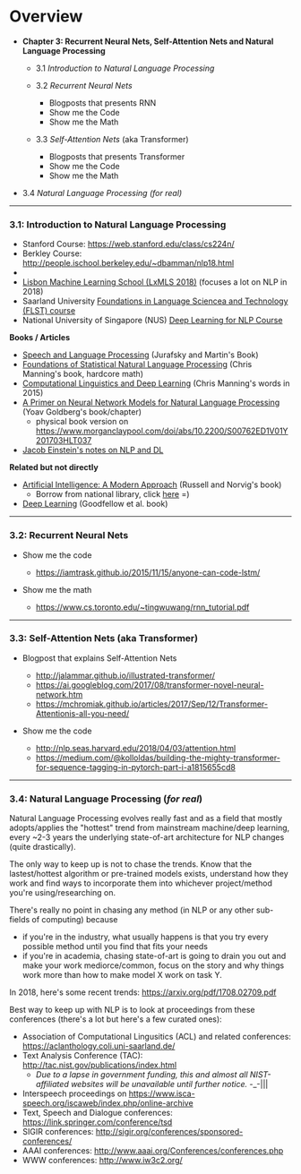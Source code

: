 # Overview

- **Chapter 3: Recurrent Neural Nets, Self-Attention Nets and Natural Language Processing**

  - 3.1 *Introduction to Natural Language Processing*
 
  - 3.2 *Recurrent Neural Nets*
    - Blogposts that presents RNN
    - Show me the Code
    - Show me the Math
 
  - 3.3 *Self-Attention Nets* (aka Transformer)
     - Blogposts that presents Transformer
     - Show me the Code
     - Show me the Math
   
 - 3.4 *Natural Language Processing (for real)*
   
----


### 3.1: **Introduction to Natural Language Processing**

 - Stanford Course: https://web.stanford.edu/class/cs224n/ 
 - Berkley Course: http://people.ischool.berkeley.edu/~dbamman/nlp18.html
 - 
 - [Lisbon Machine Learning School (LxMLS 2018)](http://lxmls.it.pt/2018/?page_id=19) (focuses a lot on NLP in 2018)
 - Saarland University [Foundations in Language Sciencea and Technology (FLST) course](http://www.coli.uni-saarland.de/courses/FLST/2018/FLST.html)  
  - National University of Singapore (NUS) [Deep Learning for NLP Course](https://www.comp.nus.edu.sg/~kanmy/courses/6101_1810/)
  
**Books / Articles**
 
  - [Speech and Language Processing](https://web.stanford.edu/~jurafsky/slp3/) (Jurafsky and Martin's Book) 
  - [Foundations of Statistical Natural Language Processing](https://nlp.stanford.edu/fsnlp/) (Chris Manning's book, hardcore math)
  - [Computational Linguistics and Deep Learning](https://www.mitpressjournals.org/doi/pdf/10.1162/COLI_a_00239) (Chris Manning's words in 2015)
  - [A Primer on Neural Network Models for Natural Language Processing](https://u.cs.biu.ac.il/~yogo/nnlp.pdf) (Yoav Goldberg's book/chapter)
    - physical book version on https://www.morganclaypool.com/doi/abs/10.2200/S00762ED1V01Y201703HLT037
  - [Jacob Einstein's notes on NLP and DL](https://github.com/jacobeisenstein/gt-nlp-class/blob/master/notes/eisenstein-nlp-notes.pdf)
 
   
**Related but not directly**

  - [Artificial Intelligence: A Modern Approach](http://aima.cs.berkeley.edu/) (Russell and Norvig's book)
    - Borrow from national library, click [here](https://catalogue.nlb.gov.sg/cgi-bin/spydus.exe/FULL/WPAC/BIBENQ/13461273/269039522,1) =) 
  - [Deep Learning](https://www.deeplearningbook.org/) (Goodfellow et al. book)
  
   
  
----


### 3.2: **Recurrent Neural Nets**


  - Show me the code
    - https://iamtrask.github.io/2015/11/15/anyone-can-code-lstm/


  - Show me the math
    - https://www.cs.toronto.edu/~tingwuwang/rnn_tutorial.pdf

----


### 3.3: **Self-Attention Nets** (aka Transformer)

  - Blogpost that explains Self-Attention Nets
    - http://jalammar.github.io/illustrated-transformer/
    - https://ai.googleblog.com/2017/08/transformer-novel-neural-network.htm
    - https://mchromiak.github.io/articles/2017/Sep/12/Transformer-Attentionis-all-you-need/

  - Show me the code
    - http://nlp.seas.harvard.edu/2018/04/03/attention.html
    - https://medium.com/@kolloldas/building-the-mighty-transformer-for-sequence-tagging-in-pytorch-part-i-a1815655cd8 

----


### 3.4: Natural Language Processing (*for real*) 

Natural Language Processing evolves really fast and as a field that mostly adopts/applies the "hottest" trend from mainstream machine/deep learning, every ~2-3 years the underlying state-of-art architecture for NLP changes (quite drastically). 

The only way to keep up is not to chase the trends. Know that the lastest/hottest algorithm or pre-trained models exists, understand how they work and find ways to incorporate them into whichever project/method you're using/researching on. 

There's really no point in chasing any method (in NLP or any other sub-fields of computing) because 

 - if you're in the industry, what usually happens is that you try every possible method until you find  that fits your needs
 - if you're in academia, chasing state-of-art is going to drain you out and make your work mediorce/common, focus on the story and why things work more than how to make model X work on task Y.
   
In 2018, here's some recent trends: https://arxiv.org/pdf/1708.02709.pdf

Best way to keep up with NLP is to look at proceedings from these conferences (there's a lot but here's a few curated ones):
 - Association of Computational Lingusitics (ACL) and related conferences: https://aclanthology.coli.uni-saarland.de/
 - Text Analysis Conference (TAC): http://tac.nist.gov/publications/index.html
   - *Due to a lapse in government funding, this and almost all NIST-affiliated websites will be unavailable until further notice.* -_-||| 
 - Interspeech proceedings on https://www.isca-speech.org/iscaweb/index.php/online-archive 
 - Text, Speech and Dialogue conferences: https://link.springer.com/conference/tsd
 - SIGIR conferences: http://sigir.org/conferences/sponsored-conferences/ 
 - AAAI conferences: http://www.aaai.org/Conferences/conferences.php 
 - WWW conferences: http://www.iw3c2.org/
 
 

